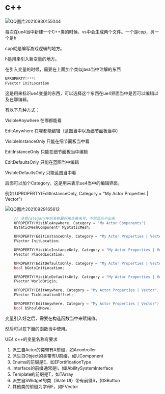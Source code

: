 # c++



![QQ图片20210930155044](F:\MyNotes\UE4\c++\QQ图片20210930155044.png)





每次在ue4当中新建一个C++类的时候，vs中会生成两个文件。一个是cpp，另一个是h

cpp就是编写游戏逻辑的地方。

h是用来引入新变量的地方。



在引入变量的时候，需要在上面加个类似java当中注解的东西

```c++
UPROPERTY(***)
FVector InitLocation
```

这是用来标识ue4变量的东西，可以选择这个东西在ue4界面当中是否可以编辑以及在哪编辑。

有以下几种方式：

VisibleAnywhere 在哪都能看

EditAnywhere	在哪都能编辑（蓝图当中以及细节面板当中）



VisibleInstanceOnly 只能在细节面板当中看

EditInstanceOnly 只能在细节面板当中编辑



EditDefaultsOnly 只能在蓝图当中编辑

VisibleDefaultsOnly 只能蓝图当中看



后面可以加个Category，这是用来表示ue4当中的编辑界面。

例如 UPROPERTY(EditInstanceOnly, Category = "My Actor Properties | Vector")

![QQ图片20210929165612](F:\MyNotes\UE4\c++\QQ图片20210929165612.png)



```c++
	// 注意category中的名称最好用空格来写，不然显示不出来
	UPROPERTY(VisibleAnywhere, Category = "My Actor Components")
	UStaticMeshComponent* MyStaticMesh;

	UPROPERTY(EditInstanceOnly, Category = "My Actor Properties | Vector")
	FVector InitLocation;

	UPROPERTY(VisibleInstanceOnly, Category = "My Actor Properties | Vector")
	FVector PlacedLocation;

	UPROPERTY(EditDefaultsOnly, Category = "My Actor Properties | Vector")
	bool bGotoInitLocation;

	UPROPERTY(VisibleDefaultsOnly, Category = "My Actor Properties | Vector")
	FVector WorldOrigin;

	UPROPERTY(EditAnywhere, Category = "My Actor Properties | Vector", meta = (ClampMin = -5.0f, ClampMax = 5.0f, UIMin = -5.0f, UIMax = 5.0f))
	FVector TickLocationOffset;

	UPROPERTY(EditAnywhere, Category = "My Actor Properties | Vector")
	bool bShouldMove;
```





变量引入好之后，需要在构造函数当中来赋储值。

然后可以在下面的函数当中使用。



UE4 c++的变量名称有要求

1. 派生自Actor的类带有A前缀，如Acontroller
2. 派生自Object的类带有U前缀，如UComponent
3. Enums的前缀是E，如EFortificationType
4. Interface的前缀通常是I，如IAbilitySystemInterface
5. Template的前缀是T，如TArray
6. 派生自SWidget的类（Slate UI）带有前缀S，如SButton
7. 其他类的前缀为字母F，如FVector

